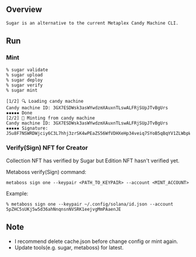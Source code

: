 ## Overview
```
Sugar is an alternative to the current Metaplex Candy Machine CLI.
```

## Run
### Mint

```
% sugar validate
% sugar upload
% sugar deploy
% sugar verify
% sugar mint

[1/2] 🔍 Loading candy machine
Candy machine ID: 3GX7ESDWsk3asWYwdzmXAuxnTLswALFRjSUpJTvBgUrs
▪▪▪▪▪ Done
[2/2] 🍬 Minting from candy machine
Candy machine ID: 3GX7ESDWsk3asWYwdzmXAuxnTLswALFRjSUpJTvBgUrs
▪▪▪▪▪ Signature: J5u8F7NSWRDWjciy6C3L7hhj3zrSK4wPEaZS56WfVDHXeHp34veiq7SYoB5qBqYV1ZLWbpWBLp3idrrYQNrNpWh
```

### Verify(Sign) NFT for Creator
Collection NFT has verified by Sugar but Edition NFT hasn't verified yet.

Metaboss verify(Sign) command:
```
metaboss sign one --keypair <PATH_TO_KEYPAIR> --account <MINT_ACCOUNT>
```

Example:
```
% metaboss sign one --keypair ~/.config/solana/id.json --account 5pZHC5sUKj5w5d36ahNnqnsnNVSRK1eejvgMmPAaenJE
```

## Note
- I recommend delete cache.json before change config or mint again.
- Update tools(e.g. sugar, metaboss) for latest.